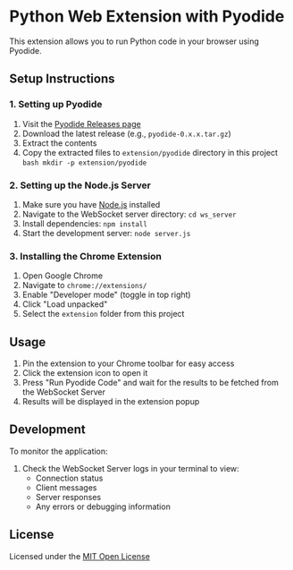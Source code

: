 # Python Web Extension with Pyodide

This extension allows you to run Python code in your browser using Pyodide.

## Setup Instructions

### 1. Setting up Pyodide

1. Visit the [Pyodide Releases page](https://github.com/pyodide/pyodide/releases)
2. Download the latest release (e.g., `pyodide-0.x.x.tar.gz`)
3. Extract the contents
4. Copy the extracted files to `extension/pyodide` directory in this project   ```bash
   mkdir -p extension/pyodide ```

### 2. Setting up the Node.js Server

1. Make sure you have [Node.js](https://nodejs.org/) installed
2. Navigate to the WebSocket server directory:   ```
   cd ws_server   ```
3. Install dependencies:   ```
   npm install   ```
4. Start the development server:   ```
   node server.js   ```

### 3. Installing the Chrome Extension

1. Open Google Chrome
2. Navigate to `chrome://extensions/`
3. Enable "Developer mode" (toggle in top right)
4. Click "Load unpacked"
5. Select the `extension` folder from this project

## Usage

1. Pin the extension to your Chrome toolbar for easy access
2. Click the extension icon to open it
3. Press "Run Pyodide Code" and wait for the results to be fetched from the WebSocket Server
4. Results will be displayed in the extension popup

## Development

To monitor the application:
1. Check the WebSocket Server logs in your terminal to view:
   - Connection status
   - Client messages
   - Server responses
   - Any errors or debugging information

## License

Licensed under the [MIT Open License](https://opensource.org/licenses/MIT)
